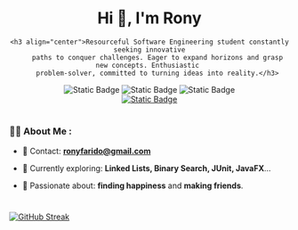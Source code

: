 
<div id="header" align = "center">
    <h1 align="center">Hi 🤝, I'm Rony</h1>
    
    <h3 align="center">Resourceful Software Engineering student constantly seeking innovative
        paths to conquer challenges. Eager to expand horizons and grasp new concepts. Enthusiastic 
        problem-solver, committed to turning ideas into reality.</h3>
</div>

<div id="badges" align="center">
        <img alt="Static Badge" src="https://img.shields.io/badge/Innovative-gray">
        <img alt="Static Badge" src="https://img.shields.io/badge/Detail--Oriented-white">
        <img alt="Static Badge" src="https://img.shields.io/badge/Adaptable-gray"><br>
        <a href="www.linkedin.com/in/ronyoz">
            <img alt="Static Badge" src="https://img.shields.io/badge/LinkedIn-0E76A8">
        </a>
</div>

#
### 👨‍💻 About Me : 

- 💬 Contact: **ronyfarido@gmail.com**

- 🧠 Currently exploring: **Linked Lists, Binary Search, JUnit, JavaFX**...

- 🌱 Passionate about: **finding happiness** and **making friends**.

#

[![GitHub Streak](https://streak-stats.demolab.com?user=Rony7v7&theme=github-dark-blue&hide_border=true&border_radius=0&mode=weekly&card_width=1000&background=00000000)](https://git.io/streak-stats)
